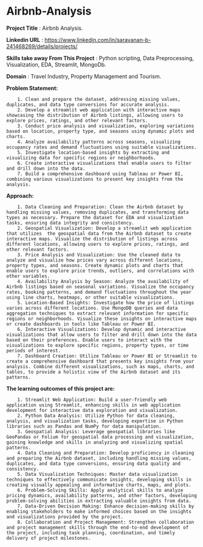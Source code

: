 # Airbnb-Analysis

**Project Title** : Airbnb Analysis.

**Linkedin URL** : https://www.linkedin.com/in/saravanan-b-241468269/details/projects/

**Skills take away From This Project** : Python scripting, Data Preprocessing, Visualization,
EDA, Streamlit, MongoDb.

**Domain** : Travel Industry, Property Management and Tourism.

**Problem Statement:**

        1. Clean and prepare the dataset, addressing missing values, duplicates, and data type conversions for accurate analysis.
        2. Develop a streamlit web application with interactive maps showcasing the distribution of Airbnb listings, allowing users to explore prices, ratings, and other relevant factors.
        3. Conduct price analysis and visualization, exploring variations based on location, property type, and seasons using dynamic plots and charts.
        4. Analyze availability patterns across seasons, visualizing occupancy rates and demand fluctuations using suitable visualizations.
        5. Investigate location-based insights by extracting and visualizing data for specific regions or neighborhoods.
        6. Create interactive visualizations that enable users to filter and drill down into the data.
        7. Build a comprehensive dashboard using Tableau or Power BI, combining various visualizations to present key insights from the analysis.

**Approach:**

        1. Data Cleaning and Preparation: Clean the Airbnb dataset by handling missing values, removing duplicates, and transforming data types as necessary. Prepare the dataset for EDA and visualization tasks, ensuring data integrity and consistency.
        2. Geospatial Visualization: Develop a streamlit web application that utilizes  the geospatial data from the Airbnb dataset to create interactive maps. Visualize the distribution of listings across different locations, allowing users to explore prices, ratings, and other relevant factors.
        3. Price Analysis and Visualization: Use the cleaned data to analyze and visualize how prices vary across different locations, property types, and seasons. Create dynamic plots and charts that enable users to explore price trends, outliers, and correlations with other variables.
        4. Availability Analysis by Season: Analyze the availability of Airbnb listings based on seasonal variations. Visualize the occupancy rates, booking patterns, and demand fluctuations throughout the year using line charts, heatmaps, or other suitable visualizations.
        5. Location-Based Insights: Investigate how the price of listings varies across different locations. Use MongoDB queries and data aggregation techniques to extract relevant information for specific regions or neighborhoods. Visualize these insights on interactive maps or create dashboards in tools like Tableau or Power BI.
        6. Interactive Visualizations: Develop dynamic and interactive visualizations that allow users to filter and drill down into the data based on their preferences. Enable users to interact with the visualizations to explore specific regions, property types, or time periods of interest.
        7. Dashboard Creation: Utilize Tableau or Power BI or Streamlit to create a comprehensive dashboard that presents key insights from your analysis. Combine different visualizations, such as maps, charts, and tables, to provide a holistic view of the Airbnb dataset and its patterns.

**The learning outcomes of this project are:**

        1. Streamlit Web Application: Build a user-friendly web application using Streamlit, enhancing skills in web application development for interactive data exploration and visualization.
        2. Python Data Analysis: Utilize Python for data cleaning, analysis, and visualization tasks, developing expertise in Python libraries such as Pandas and NumPy for data manipulation.
        3. Geospatial Analysis: Leverage geospatial libraries like GeoPandas or Folium for geospatial data processing and visualization, gaining knowledge and skills in analyzing and visualizing spatial patterns.
        4. Data Cleaning and Preparation: Develop proficiency in cleaning and preparing the Airbnb dataset, including handling missing values, duplicates, and data type conversions, ensuring data quality and consistency.
        5. Data Visualization Techniques: Master data visualization techniques to effectively communicate insights, developing skills in creating visually appealing and informative charts, maps, and plots.
        6. Problem-Solving Skills: Apply analytical skills to analyze pricing dynamics, availability patterns, and other factors, developing problem-solving abilities in extracting valuable insights from data.
        7. Data-Driven Decision Making: Enhance decision-making skills by enabling stakeholders to make informed choices based on the insights and visualizations provided by the project.
        8. Collaboration and Project Management: Strengthen collaboration and project management skills through the end-to-end development of the project, including task planning, coordination, and timely delivery of project milestones.

